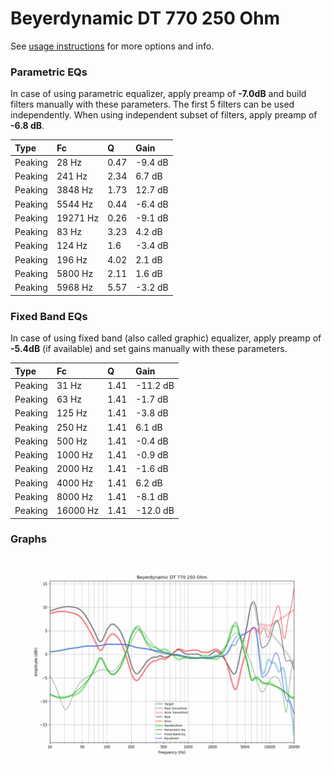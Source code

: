 # Beyerdynamic DT 770 250 Ohm
See [usage instructions](https://github.com/jaakkopasanen/AutoEq#usage) for more options and info.

### Parametric EQs
In case of using parametric equalizer, apply preamp of **-7.0dB** and build filters manually
with these parameters. The first 5 filters can be used independently.
When using independent subset of filters, apply preamp of **-6.8 dB**.

| Type    | Fc       |    Q | Gain    |
|:--------|:---------|:-----|:--------|
| Peaking | 28 Hz    | 0.47 | -9.4 dB |
| Peaking | 241 Hz   | 2.34 | 6.7 dB  |
| Peaking | 3848 Hz  | 1.73 | 12.7 dB |
| Peaking | 5544 Hz  | 0.44 | -6.4 dB |
| Peaking | 19271 Hz | 0.26 | -9.1 dB |
| Peaking | 83 Hz    | 3.23 | 4.2 dB  |
| Peaking | 124 Hz   | 1.6  | -3.4 dB |
| Peaking | 196 Hz   | 4.02 | 2.1 dB  |
| Peaking | 5800 Hz  | 2.11 | 1.6 dB  |
| Peaking | 5968 Hz  | 5.57 | -3.2 dB |

### Fixed Band EQs
In case of using fixed band (also called graphic) equalizer, apply preamp of **-5.4dB**
(if available) and set gains manually with these parameters.

| Type    | Fc       |    Q | Gain     |
|:--------|:---------|:-----|:---------|
| Peaking | 31 Hz    | 1.41 | -11.2 dB |
| Peaking | 63 Hz    | 1.41 | -1.7 dB  |
| Peaking | 125 Hz   | 1.41 | -3.8 dB  |
| Peaking | 250 Hz   | 1.41 | 6.1 dB   |
| Peaking | 500 Hz   | 1.41 | -0.4 dB  |
| Peaking | 1000 Hz  | 1.41 | -0.9 dB  |
| Peaking | 2000 Hz  | 1.41 | -1.6 dB  |
| Peaking | 4000 Hz  | 1.41 | 6.2 dB   |
| Peaking | 8000 Hz  | 1.41 | -8.1 dB  |
| Peaking | 16000 Hz | 1.41 | -12.0 dB |

### Graphs
![](./Beyerdynamic%20DT%20770%20250%20Ohm.png)
